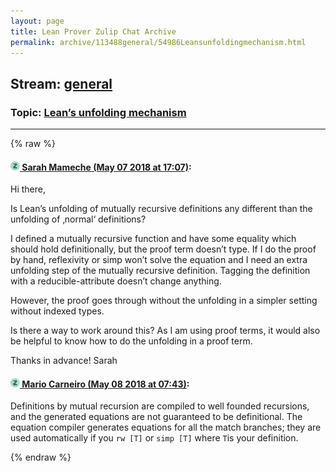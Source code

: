 ```yaml
---
layout: page
title: Lean Prover Zulip Chat Archive 
permalink: archive/113488general/54986Leansunfoldingmechanism.html
---
```


## Stream: [general](index.html)
### Topic: [Lean’s unfolding mechanism](54986Leansunfoldingmechanism.html)

---


{% raw %}
#### [![Click to go to Zulip](../../assets/img/zulip2.png) Sarah Mameche (May 07 2018 at 17:07)](https://leanprover.zulipchat.com/#narrow/stream/113488-general/topic/Lean%E2%80%99s%20unfolding%20mechanism/near/126219226):
Hi there, 

Is Lean’s unfolding of mutually recursive definitions any different than the unfolding of ‚normal‘ definitions?

I defined a mutually recursive function and have some equality which should hold definitionally, but the proof term doesn’t type. If I do the proof by hand, reflexivity or simp won’t solve the equation and I need an extra unfolding step of the mutually recursive definition. Tagging the definition with a reducible-attribute doesn’t change anything.

However, the proof goes through without the unfolding in a simpler setting without indexed types.

Is there a way to work around this? As I am using proof terms, it would also be helpful to know how to do the unfolding in a proof term.

Thanks in advance!
Sarah

#### [![Click to go to Zulip](../../assets/img/zulip2.png) Mario Carneiro (May 08 2018 at 07:43)](https://leanprover.zulipchat.com/#narrow/stream/113488-general/topic/Lean%E2%80%99s%20unfolding%20mechanism/near/126249977):
Definitions by mutual recursion are compiled to well founded recursions, and the generated equations are not guaranteed to be definitional. The equation compiler generates equations for all the match branches; they are used automatically if you `rw [T]` or `simp [T]` where `T`is your definition.


{% endraw %}
